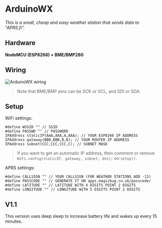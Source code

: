 # ArduinoWX
*This is a small, cheap and easy weather station that sends data to "APRS.fi".*
## Hardware
__NodeMCU (ESP8266) + BME/BMP280__
## Wiring
![ArduinoWX wiring](https://i0.wp.com/randomnerdtutorials.com/wp-content/uploads/2018/04/bme_280_esp8266_bb.png?ssl=1)
> Note that BME/BMP pins can be SCK or SCL, and SDI or SDA.
## Setup
WiFi settings:
```
#define WSSID "" // SSID
#define PASSWD "" // PASSWORD
IPAddress staticIP(AAA,AAA,A,AAA); // YOUR ESP8266 IP ADDRESS
IPAddress gateway(BBB,BBB,B,B); // YOUR ROUTER IP ADDRESS
IPAddress subnet(CCC,CCC,CCC,C); // SUBNET MASK 
```
> If you want to get an automatic IP address, then comment or remove `WiFi.config(staticIP, gateway, subnet, dns);` on `setup()`.

APRS settings:
```
#define CALLSIGN "" // YOUR CALLSIGN (FOR WEATHER STATIONS ADD -13)
#define PASSCODE "" // GENERATE IT ON apps.magicbug.co.uk/passcode/
#define LATITUDE "" // LATITUDE WITH 4 DIGITS POINT 2 DIGITS
#define LONGITUDE "" // LONGITUDE WITH 5 DIGITS POINT 2 DIGITS
```
## V1.1
This version uses deep sleep to increase battery life and wakes up every 15 minutes.
